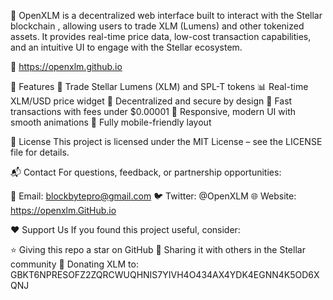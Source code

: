 
🚀 OpenXLM is a decentralized web interface built to interact with the Stellar blockchain , allowing users to trade XLM (Lumens) and other tokenized assets. It provides real-time price data, low-cost transaction capabilities, and an intuitive UI to engage with the Stellar ecosystem.

🔗 https://openxlm.github.io

📌 Features
💸 Trade Stellar Lumens (XLM) and SPL-T tokens
📊 Real-time XLM/USD price widget
🔐 Decentralized and secure by design
🚦 Fast transactions with fees under $0.00001
🧾 Responsive, modern UI with smooth animations
📱 Fully mobile-friendly layout

📄 License
This project is licensed under the MIT License – see the LICENSE file for details.

📬 Contact
For questions, feedback, or partnership opportunities:

📧 Email: blockbytepro@gmail.com
🐦 Twitter: @OpenXLM
🌐 Website: https://openxlm.GitHub.io

❤️ Support Us
If you found this project useful, consider:

⭐ Giving this repo a star on GitHub
💬 Sharing it with others in the Stellar community
🏦 Donating XLM to: GBKT6NPRESOFZ2ZQRCWUQHNIS7YIVH4O434AX4YDK4EGNN4K5OD6XQNJ
